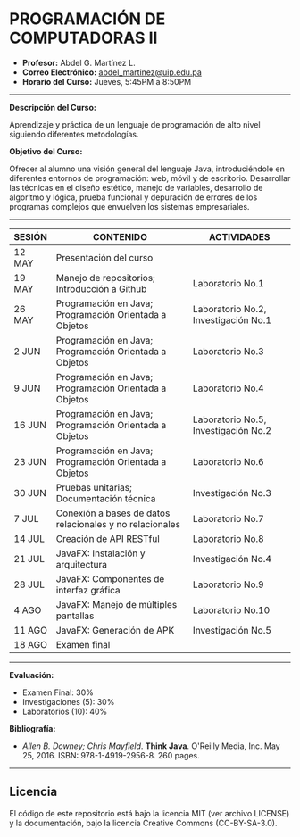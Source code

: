 # PROGRAMACIÓN DE COMPUTADORAS II

- **Profesor:** Abdel G. Martínez L.
- **Correo Electrónico:** abdel_martinez@uip.edu.pa
- **Horario del Curso:** Jueves, 5:45PM a 8:50PM

---

**Descripción del Curso:**

Aprendizaje y práctica de un lenguaje de programación de alto nivel siguiendo diferentes metodologías.

**Objetivo del Curso:**

Ofrecer al alumno una visión general del lenguaje Java, introduciéndole en diferentes entornos de programación: web, móvil y de escritorio. Desarrollar las técnicas en el diseño estético, manejo de variables, desarrollo de algoritmo y lógica, prueba funcional y depuración de errores de los programas complejos que envuelven los sistemas empresariales.

---

| SESIÓN | CONTENIDO                                                 | ACTIVIDADES                          |
| ------ | --------------------------------------------------------- | ------------------------------------ |
| 12 MAY | Presentación del curso                                    |                                      |
| 19 MAY | Manejo de repositorios; Introducción a Github             | Laboratorio No.1                     |
| 26 MAY | Programación en Java; Programación Orientada a Objetos    | Laboratorio No.2, Investigación No.1 |
| 2 JUN  | Programación en Java; Programación Orientada a Objetos    | Laboratorio No.3                     |
| 9 JUN  | Programación en Java; Programación Orientada a Objetos    | Laboratorio No.4                     |
| 16 JUN | Programación en Java; Programación Orientada a Objetos    | Laboratorio No.5, Investigación No.2 |
| 23 JUN | Programación en Java; Programación Orientada a Objetos    | Laboratorio No.6                     |
| 30 JUN | Pruebas unitarias; Documentación técnica                  | Investigación No.3                   |
| 7 JUL  | Conexión a bases de datos relacionales y no relacionales  | Laboratorio No.7                     |
| 14 JUL | Creación de API RESTful                                   | Laboratorio No.8                     |
| 21 JUL | JavaFX: Instalación y arquitectura                        | Investigación No.4                   |
| 28 JUL | JavaFX: Componentes de interfaz gráfica                   | Laboratorio No.9                     |
| 4 AGO  | JavaFX: Manejo de múltiples pantallas                     | Laboratorio No.10                    |
| 11 AGO | JavaFX: Generación de APK                                 | Investigación No.5                   |
| 18 AGO | Examen final                                              |                                      |

---

**Evaluación:**
- Examen Final:        30%
- Investigaciones (5): 30%
- Laboratorios (10):   40%

**Bibliografía:**
- *Allen B. Downey; Chris Mayfield*. **Think Java**. O'Reilly Media, Inc. May 25, 2016. ISBN: 978-1-4919-2956-8. 260 pages.

---

## Licencia
El código de este repositorio está bajo la licencia MIT (ver archivo LICENSE) y la documentación, bajo la licencia Creative Commons (CC-BY-SA-3.0).
